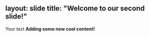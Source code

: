 layout: slide
title: "Welcome to our second slide!"
---
Your text
<b>Adding some new cool content!</b>
